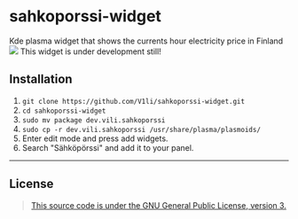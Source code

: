 # sahkoporssi-widget
Kde plasma widget that shows the currents hour electricity price in Finland
![](https://cdn.discordapp.com/attachments/898172744754167850/1146526164832227498/Screenshot_20230830_222529.png)
This widget is under development still!
## Installation
1. `git clone https://github.com/V1li/sahkoporssi-widget.git`
2. `cd sahkoporssi-widget`
3. `sudo mv package dev.vili.sahkoporssi`
4. `sudo cp -r dev.vili.sahkoporssi /usr/share/plasma/plasmoids/`
5. Enter edit mode and press add widgets.
6. Search "Sähköpörssi" and add it to your panel.

-----------------------------
## License
> [This source code is under the GNU General Public License, version 3.](https://www.gnu.org/licenses/gpl-3.0.txt)
